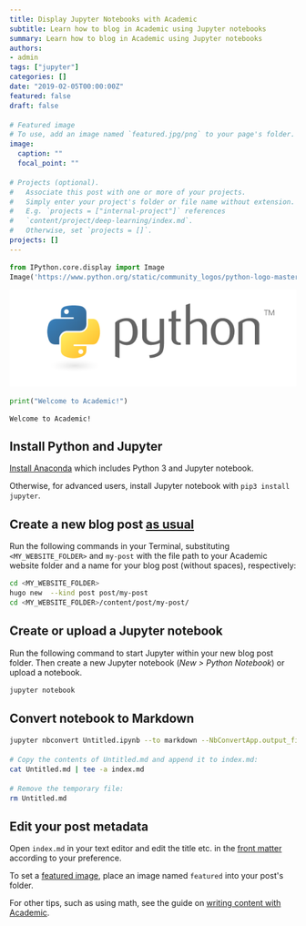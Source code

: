```yaml
---
title: Display Jupyter Notebooks with Academic
subtitle: Learn how to blog in Academic using Jupyter notebooks
summary: Learn how to blog in Academic using Jupyter notebooks
authors:
- admin
tags: ["jupyter"]
categories: []
date: "2019-02-05T00:00:00Z"
featured: false
draft: false

# Featured image
# To use, add an image named `featured.jpg/png` to your page's folder. 
image:
  caption: ""
  focal_point: ""

# Projects (optional).
#   Associate this post with one or more of your projects.
#   Simply enter your project's folder or file name without extension.
#   E.g. `projects = ["internal-project"]` references 
#   `content/project/deep-learning/index.md`.
#   Otherwise, set `projects = []`.
projects: []
---
```



```python
from IPython.core.display import Image
Image('https://www.python.org/static/community_logos/python-logo-master-v3-TM-flattened.png')
```




![png](./academic_0_0.png)




```python
print("Welcome to Academic!")
```

    Welcome to Academic!


## Install Python and Jupyter

[Install Anaconda](https://www.anaconda.com/distribution/#download-section) which includes Python 3 and Jupyter notebook.

Otherwise, for advanced users, install Jupyter notebook with `pip3 install jupyter`.

## Create a new blog post [as usual](https://sourcethemes.com/academic/docs/managing-content/#create-a-blog-post)

Run the following commands in your Terminal, substituting `<MY_WEBSITE_FOLDER>` and `my-post` with the file path to your Academic website folder and a name for your blog post (without spaces), respectively:  

```bash
cd <MY_WEBSITE_FOLDER>
hugo new  --kind post post/my-post
cd <MY_WEBSITE_FOLDER>/content/post/my-post/
```

## Create or upload a Jupyter notebook

Run the following command to start Jupyter within your new blog post folder. Then create a new Jupyter notebook (*New > Python Notebook*) or upload a notebook.

```bash
jupyter notebook
```

## Convert notebook to Markdown

```bash
jupyter nbconvert Untitled.ipynb --to markdown --NbConvertApp.output_files_dir=.

# Copy the contents of Untitled.md and append it to index.md:
cat Untitled.md | tee -a index.md

# Remove the temporary file:
rm Untitled.md
```

## Edit your post metadata

Open `index.md` in your text editor and edit the title etc. in the [front matter](https://sourcethemes.com/academic/docs/front-matter/) according to your preference.

To set a [featured image](https://sourcethemes.com/academic/docs/managing-content/#featured-image), place an image named `featured` into your post's folder.

For other tips, such as using math, see the guide on [writing content with Academic](https://sourcethemes.com/academic/docs/writing-markdown-latex/). 
